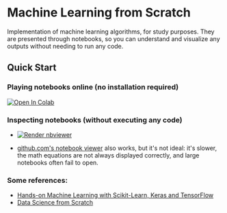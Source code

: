 # Machine Learning from Scratch

Implementation of machine learning algorithms, for study purposes.
They are presented through notebooks, so you can understand and visualize any outputs
without needing to run any code.


## Quick Start

### Playing notebooks online (no installation required)

<a href="https://colab.research.google.com/github/paulaceccon/ml-from-scratch/blob/main/" target="_parent"><img src="https://colab.research.google.com/assets/colab-badge.svg" alt="Open In Colab"/></a>

### Inspecting notebooks (without executing any code)

* <a href="https://nbviewer.jupyter.org/github/paulaceccon/ml-from-scratch/blob/main/index.ipynb"><img src="https://raw.githubusercontent.com/jupyter/design/master/logos/Badges/nbviewer_badge.svg" alt="Render nbviewer" /></a>

* [github.com's notebook viewer](https://github.com/ageron/handson-ml2/blob/master/index.ipynb) also works, but it's not ideal: it's slower, the math equations are not always displayed correctly, and large notebooks often fail to open.


### Some references:

- [Hands-on Machine Learning with Scikit-Learn, Keras and TensorFlow](https://github.com/ageron/handson-ml2)
- [Data Science from Scratch](https://github.com/joelgrus/data-science-from-scratch)
